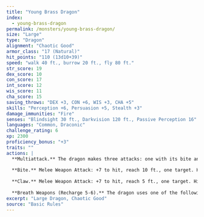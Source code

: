 ```yaml
---
title: "Young Brass Dragon"
index:
  - young-brass-dragon
permalink: /monsters/young-brass-dragon/
size: "Large"
type: "Dragon"
alignment: "Chaotic Good"
armor_class: "17 (Natural)"
hit_points: "110 (13d10+39)"
speed: "walk 40 ft., burrow 20 ft., fly 80 ft."
str_score: 19
dex_score: 10
con_score: 17
int_score: 12
wis_score: 11
cha_score: 15
saving_throws: "DEX +3, CON +6, WIS +3, CHA +5"
skills: "Perception +6, Persuasion +5, Stealth +3"
damage_immunities: "Fire"
senses: "Blindsight 30 ft., Darkvision 120 ft., Passive Perception 16"
languages: "Common, Draconic"
challenge_rating: 6
xp: 2300
proficiency_bonus: "+3"
traits: ""
actions: |
  **Multiattack.** The dragon makes three attacks: one with its bite and two with its claws.
  
  **Bite.** Melee Weapon Attack: +7 to hit, reach 10 ft., one target. Hit: 15 (2d10 + 4) piercing damage.
  
  **Claw.** Melee Weapon Attack: +7 to hit, reach 5 ft., one target. Hit: 11 (2d6 + 4) slashing damage.
  
  **Breath Weapons (Recharge 5-6).** The dragon uses one of the following breath weapons. Fire Breath. The dragon exhales fire in a 40-foot line that is 5 feet wide. Each creature in that line must make a DC 14 Dexterity saving throw, taking 42 (12d6) fire damage on a failed save, or half as much damage on a successful one. Sleep Breath. The dragon exhales sleep gas in a 30-foot cone. Each creature in that area must succeed on a DC 14 Constitution saving throw or fall unconscious for 5 minutes. This effect ends for a creature if the creature takes damage or someone uses an action to wake it.  
excerpt: "Large Dragon, Chaotic Good"
source: "Basic Rules"
---
```

